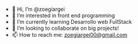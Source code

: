- 👋 Hi, I’m @zoegiargei
- 👀 I’m interested in front end programming
- 🌱 I’m currently learning Desarrollo web FullStack
- 💞️ I’m looking to collaborate on big projects!
- 📫 How to reach me: zoegiargei00@gmail.com

<!---
zoegiargei/zoegiargei is a ✨ special ✨ repository because its `README.md` (this file) appears on your GitHub profile.
You can click the Preview link to take a look at your changes.
--->
